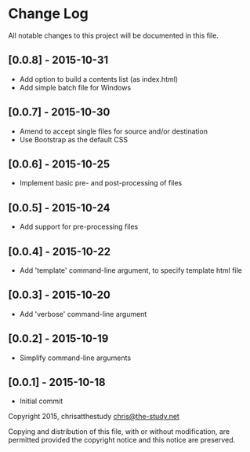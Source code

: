 # Change Log
All notable changes to this project will be documented in this file.

## [0.0.8] - 2015-10-31
- Add option to build a contents list (as index.html)
- Add simple batch file for Windows

## [0.0.7] - 2015-10-30
- Amend to accept single files for source and/or destination
- Use Bootstrap as the default CSS

## [0.0.6] - 2015-10-25
- Implement basic pre- and post-processing of files

## [0.0.5] - 2015-10-24
- Add support for pre-processing files

## [0.0.4] - 2015-10-22
- Add 'template' command-line argument, to specify template html file

## [0.0.3] - 2015-10-20
- Add 'verbose' command-line argument

## [0.0.2] - 2015-10-19
- Simplify command-line arguments

## [0.0.1] - 2015-10-18
- Initial commit

Copyright 2015, chrisatthestudy <chris@the-study.net>

Copying and distribution of this file, with or without modification, are
permitted provided the copyright notice and this notice are preserved.
